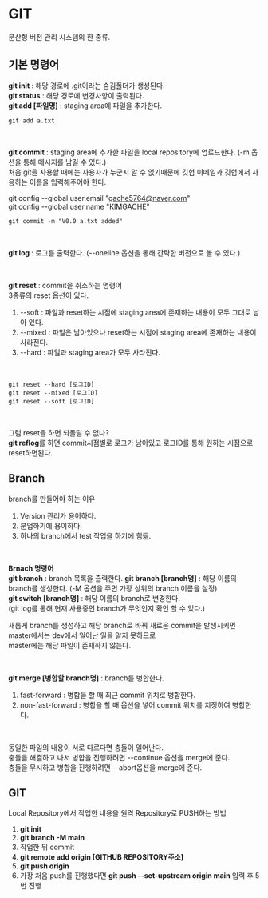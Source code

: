 # GIT

분산형 버전 관리 시스템의 한 종류. <br>

## 기본 명령어

**git init** : 해당 경로에 .git이라는 숨김폴더가 생성된다. <br>
**git status** : 해당 경로에 변경사항이 출력된다. <br>
**git add [파일명]** : staging area에 파일을 추가한다. <br>
```
git add a.txt
```
<br>

**git commit** : staging area에 추가한 파일을 local repository에 업로드한다. (-m 옵션을 통해 메시지를 남길 수 있다.) <br>
처음 git을 사용할 때에는 사용자가 누군지 알 수 없기때문에 깃헙 이메일과 깃헙에서 사용하는 이름을 입력해주어야 한다. <br>

git config --global user.email "gache5764@naver.com" <br>
git config --global user.name "KIMGACHE” <br>

```
git commit -m "V0.0 a.txt added"
```
<br>

**git log** : 로그를 출력한다. (--oneline 옵션을 통해 간략한 버전으로 볼 수 있다.)

<br>

**git reset** : commit을 취소하는 명령어 <br>
3종류의 reset 옵션이 있다. <br>
1. --soft : 파일과 reset하는 시점에 staging area에 존재하는 내용이 모두 그대로 남아 있다.
2. --mixed : 파일은 남아있으나 reset하는 시점에 staging area에 존재하는 내용이 사라진다.
3. --hard : 파일과 staging area가 모두 사라진다.
<br>

```
git reset --hard [로그ID]
git reset --mixed [로그ID]
git reset --soft [로그ID]
```
<br>

그럼 reset을 하면 되돌릴 수 없나? <br>
**git reflog**를 하면 commit시점별로 로그가 남아있고 로그ID를 통해 원하는 시점으로 reset하면된다.
<br>

## Branch

branch를 만들어야 하는 이유
1. Version 관리가 용이하다.
2. 분업하기에 용이하다.
3. 하나의 branch에서 test 작업을 하기에 힘듦.
<br>

**Brnach 명령어** <br>
**git branch** : branch 목록을 출력한다.
**git branch [branch명]** : 해당 이름의 branch를 생성한다. (-M 옵션을 주면 가장 상위의 branch 이름을 설정) <br>
**git switch [branch명]** : 해당 이름의 branch로 변경한다. <br>
(git log를 통해 현재 사용중인 branch가 무엇인지 확인 할 수 있다.) <br>

새롭게 branch를 생성하고 해당 branch로 바꿔 새로운 commit을 발생시키면 master에서는 dev에서 일어난 일을 알지 못하므로 <br>
master에는 해당 파일이 존재하지 않는다.<br>

<br>

**git merge [병합할 branch명]** : branch를 병합한다.
1. fast-forward : 병합을 할 때 최근 commit 위치로 병합한다.
2. non-fast-forward : 병합을 할 때 옵션을 넣어 commit 위치를 지정하여 병합한다.

<br>

동일한 파일의 내용이 서로 다르다면 충돌이 일어난다. <br>
충돌을 해결하고 나서 병합을 진행하려면 --continue 옵션을 merge에 준다. <br>
충돌을 무시하고 병합을 진행하려면 --abort옵션을 merge에 준다. <br>

## GIT
Local Repository에서 작업한 내용을 원격 Repository로 PUSH하는 방법 <br>
1. **git init**
2. **git branch -M main**
3. 작업한 뒤 commit
4. **git remote add origin [GITHUB REPOSITORY주소]**
5. **git push origin**
6. 가장 처음 push를 진행했다면 **git push --set-upstream origin main** 입력 후 5번 진행
